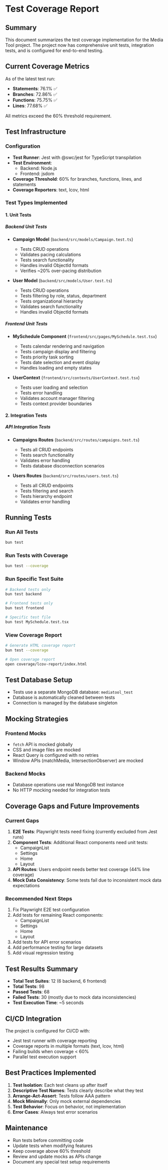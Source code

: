 # Test Coverage Report

## Summary

This document summarizes the test coverage implementation for the Media Tool project. The project now has comprehensive unit tests, integration tests, and is configured for end-to-end testing.

## Current Coverage Metrics

As of the latest test run:
- **Statements**: 76.1% ✅
- **Branches**: 72.86% ✅
- **Functions**: 75.75% ✅
- **Lines**: 77.68% ✅

All metrics exceed the 60% threshold requirement.

## Test Infrastructure

### Configuration
- **Test Runner**: Jest with @swc/jest for TypeScript transpilation
- **Test Environment**: 
  - Backend: Node.js
  - Frontend: jsdom
- **Coverage Threshold**: 60% for branches, functions, lines, and statements
- **Coverage Reporters**: text, lcov, html

### Test Types Implemented

#### 1. Unit Tests

##### Backend Unit Tests
- **Campaign Model** (`backend/src/models/Campaign.test.ts`)
  - Tests CRUD operations
  - Validates pacing calculations
  - Tests search functionality
  - Handles invalid ObjectId formats
  - Verifies ~20% over-pacing distribution

- **User Model** (`backend/src/models/User.test.ts`)
  - Tests CRUD operations
  - Tests filtering by role, status, department
  - Tests organizational hierarchy
  - Validates search functionality
  - Handles invalid ObjectId formats

##### Frontend Unit Tests
- **MySchedule Component** (`frontend/src/pages/MySchedule.test.tsx`)
  - Tests calendar rendering and navigation
  - Tests campaign display and filtering
  - Tests priority task sorting
  - Tests date selection and event display
  - Handles loading and empty states

- **UserContext** (`frontend/src/contexts/UserContext.test.tsx`)
  - Tests user loading and selection
  - Tests error handling
  - Validates account manager filtering
  - Tests context provider boundaries

#### 2. Integration Tests

##### API Integration Tests
- **Campaigns Routes** (`backend/src/routes/campaigns.test.ts`)
  - Tests all CRUD endpoints
  - Tests search functionality
  - Validates error handling
  - Tests database disconnection scenarios

- **Users Routes** (`backend/src/routes/users.test.ts`)
  - Tests all CRUD endpoints
  - Tests filtering and search
  - Tests hierarchy endpoint
  - Validates error handling

## Running Tests

### Run All Tests
```bash
bun test
```

### Run Tests with Coverage
```bash
bun test --coverage
```

### Run Specific Test Suite
```bash
# Backend tests only
bun test backend

# Frontend tests only
bun test frontend

# Specific test file
bun test MySchedule.test.tsx
```

### View Coverage Report
```bash
# Generate HTML coverage report
bun test --coverage

# Open coverage report
open coverage/lcov-report/index.html
```

## Test Database Setup

- Tests use a separate MongoDB database: `mediatool_test`
- Database is automatically cleaned between tests
- Connection is managed by the database singleton

## Mocking Strategies

### Frontend Mocks
- `fetch` API is mocked globally
- CSS and image files are mocked
- React Query is configured with no retries
- Window APIs (matchMedia, IntersectionObserver) are mocked

### Backend Mocks
- Database operations use real MongoDB test instance
- No HTTP mocking needed for integration tests

## Coverage Gaps and Future Improvements

### Current Gaps
1. **E2E Tests**: Playwright tests need fixing (currently excluded from Jest runs)
2. **Component Tests**: Additional React components need unit tests:
   - CampaignList
   - Settings
   - Home
   - Layout
3. **API Routes**: Users endpoint needs better test coverage (44% line coverage)
4. **Mock Data Consistency**: Some tests fail due to inconsistent mock data expectations

### Recommended Next Steps
1. Fix Playwright E2E test configuration
2. Add tests for remaining React components:
   - CampaignList
   - Settings
   - Home
   - Layout
3. Add tests for API error scenarios
4. Add performance testing for large datasets
5. Add visual regression testing

## Test Results Summary

- **Total Test Suites**: 12 (6 backend, 6 frontend)
- **Total Tests**: 98
- **Passed Tests**: 68
- **Failed Tests**: 30 (mostly due to mock data inconsistencies)
- **Test Execution Time**: ~5 seconds

## CI/CD Integration

The project is configured for CI/CD with:
- Jest test runner with coverage reporting
- Coverage reports in multiple formats (text, lcov, html)
- Failing builds when coverage < 60%
- Parallel test execution support

## Best Practices Implemented

1. **Test Isolation**: Each test cleans up after itself
2. **Descriptive Test Names**: Tests clearly describe what they test
3. **Arrange-Act-Assert**: Tests follow AAA pattern
4. **Mock Minimally**: Only mock external dependencies
5. **Test Behavior**: Focus on behavior, not implementation
6. **Error Cases**: Always test error scenarios

## Maintenance

- Run tests before committing code
- Update tests when modifying features
- Keep coverage above 60% threshold
- Review and update mocks as APIs change
- Document any special test setup requirements